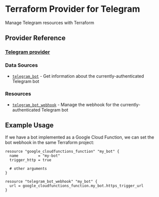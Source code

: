 # Terraform Provider for Telegram
Manage Telegram resources with Terraform

## Provider Reference

### [Telegram provider](website/docs/index.html.markdown)

### Data Sources

- [`telegram_bot`](website/docs/d/bot.html.markdown) - Get information about
  the currently-authenticated Telegram bot

### Resources

- [`telegram_bot_webhook`](website/docs/r/bot_webhook.html.markdown) - Manage
  the webhook for the currently-authenticated Telegram bot

## Example Usage

If we have a bot implemented as a Google Cloud Function, we can set the bot
webhook in the same Terraform project:

```hcl
resource "google_cloudfunctions_function" "my_bot" {
  name         = "my-bot"
  trigger_http = true

  # other arguments
}

resource "telegram_bot_webhook" "my_bot" {
  url = google_cloudfunctions_function.my_bot.https_trigger_url
}
```
